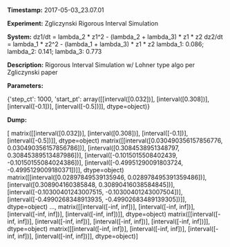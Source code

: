 **Timestamp:** 2017-05-03_23.07.01

**Experiment:** Zgliczynski Rigorous Interval Simulation

**System:**
dz1/dt = lambda_2 * z1^2 - (lambda_2 + lambda_3) * z1 * z2 
dz2/dt = lambda_1 * z2^2 - (lambda_1 + lambda_3) * z1 * z2 
lambda_1: 0.086; lambda_2: 0.141; lambda_3: 0.773

**Description:** Rigorous Interval Simulation w/ Lohner type algo per Zgliczynski paper

**Parameters:**

{'step_ct': 1000, 'start_pt': array([[interval([0.032])],
       [interval([0.308])],
       [interval([-0.1])],
       [interval([-0.5])]], dtype=object)}

**Dump:**

[ matrix([[interval([0.032])],
        [interval([0.308])],
        [interval([-0.1])],
        [interval([-0.5])]], dtype=object)
 matrix([[interval([0.030490356157856776, 0.030490356157856786])],
        [interval([0.3084538951348797, 0.30845389513487986])],
        [interval([-0.1015015508402439, -0.10150155084024386])],
        [interval([-0.49951290091803724, -0.4995129009180371])]], dtype=object)
 matrix([[interval([0.02897849539135946, 0.028978495391359486])],
        [interval([0.308904160385848, 0.30890416038584845])],
        [interval([-0.10300401243007515, -0.10300401243007504])],
        [interval([-0.4990268348913935, -0.49902683489139305])]], dtype=object)
 ...,
 matrix([[interval([-inf, inf])],
        [interval([-inf, inf])],
        [interval([-inf, inf])],
        [interval([-inf, inf])]], dtype=object)
 matrix([[interval([-inf, inf])],
        [interval([-inf, inf])],
        [interval([-inf, inf])],
        [interval([-inf, inf])]], dtype=object)
 matrix([[interval([-inf, inf])],
        [interval([-inf, inf])],
        [interval([-inf, inf])],
        [interval([-inf, inf])]], dtype=object)]